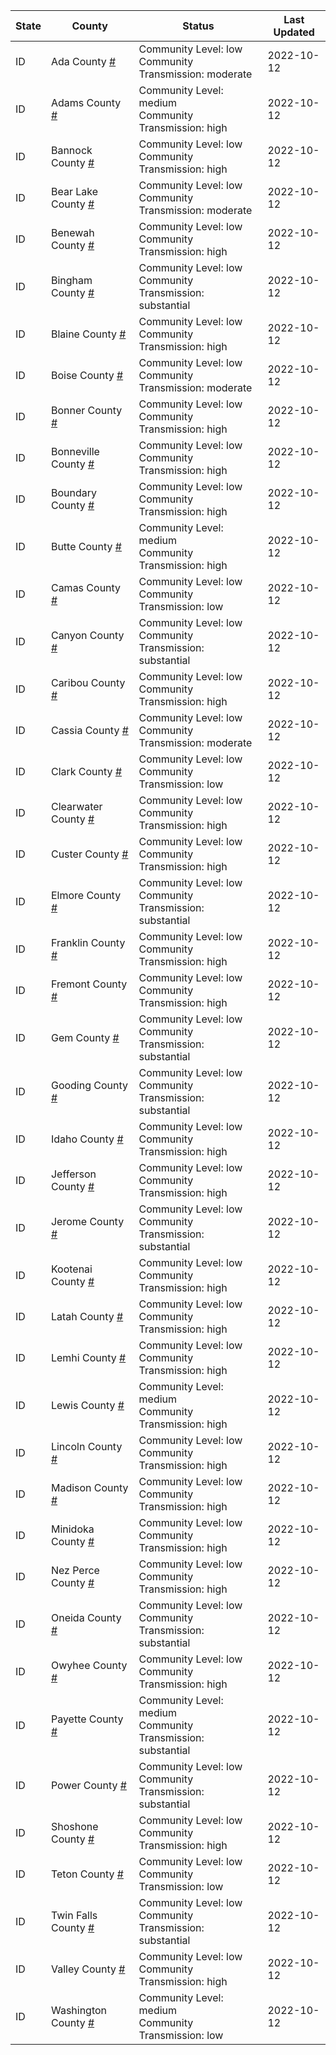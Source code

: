 State | County | Status | Last Updated
--- | --- | --- | --- 
ID | Ada County <a href="#ada_county">#</a> | <a name="ada_county"></a>Community Level: low<br/>Community Transmission: moderate | 2022-10-12
ID | Adams County <a href="#adams_county">#</a> | <a name="adams_county"></a>Community Level: medium<br/>Community Transmission: high | 2022-10-12
ID | Bannock County <a href="#bannock_county">#</a> | <a name="bannock_county"></a>Community Level: low<br/>Community Transmission: high | 2022-10-12
ID | Bear Lake County <a href="#bear_lake_county">#</a> | <a name="bear_lake_county"></a>Community Level: low<br/>Community Transmission: moderate | 2022-10-12
ID | Benewah County <a href="#benewah_county">#</a> | <a name="benewah_county"></a>Community Level: low<br/>Community Transmission: high | 2022-10-12
ID | Bingham County <a href="#bingham_county">#</a> | <a name="bingham_county"></a>Community Level: low<br/>Community Transmission: substantial | 2022-10-12
ID | Blaine County <a href="#blaine_county">#</a> | <a name="blaine_county"></a>Community Level: low<br/>Community Transmission: high | 2022-10-12
ID | Boise County <a href="#boise_county">#</a> | <a name="boise_county"></a>Community Level: low<br/>Community Transmission: moderate | 2022-10-12
ID | Bonner County <a href="#bonner_county">#</a> | <a name="bonner_county"></a>Community Level: low<br/>Community Transmission: high | 2022-10-12
ID | Bonneville County <a href="#bonneville_county">#</a> | <a name="bonneville_county"></a>Community Level: low<br/>Community Transmission: high | 2022-10-12
ID | Boundary County <a href="#boundary_county">#</a> | <a name="boundary_county"></a>Community Level: low<br/>Community Transmission: high | 2022-10-12
ID | Butte County <a href="#butte_county">#</a> | <a name="butte_county"></a>Community Level: medium<br/>Community Transmission: high | 2022-10-12
ID | Camas County <a href="#camas_county">#</a> | <a name="camas_county"></a>Community Level: low<br/>Community Transmission: low | 2022-10-12
ID | Canyon County <a href="#canyon_county">#</a> | <a name="canyon_county"></a>Community Level: low<br/>Community Transmission: substantial | 2022-10-12
ID | Caribou County <a href="#caribou_county">#</a> | <a name="caribou_county"></a>Community Level: low<br/>Community Transmission: high | 2022-10-12
ID | Cassia County <a href="#cassia_county">#</a> | <a name="cassia_county"></a>Community Level: low<br/>Community Transmission: moderate | 2022-10-12
ID | Clark County <a href="#clark_county">#</a> | <a name="clark_county"></a>Community Level: low<br/>Community Transmission: low | 2022-10-12
ID | Clearwater County <a href="#clearwater_county">#</a> | <a name="clearwater_county"></a>Community Level: low<br/>Community Transmission: high | 2022-10-12
ID | Custer County <a href="#custer_county">#</a> | <a name="custer_county"></a>Community Level: low<br/>Community Transmission: high | 2022-10-12
ID | Elmore County <a href="#elmore_county">#</a> | <a name="elmore_county"></a>Community Level: low<br/>Community Transmission: substantial | 2022-10-12
ID | Franklin County <a href="#franklin_county">#</a> | <a name="franklin_county"></a>Community Level: low<br/>Community Transmission: high | 2022-10-12
ID | Fremont County <a href="#fremont_county">#</a> | <a name="fremont_county"></a>Community Level: low<br/>Community Transmission: high | 2022-10-12
ID | Gem County <a href="#gem_county">#</a> | <a name="gem_county"></a>Community Level: low<br/>Community Transmission: substantial | 2022-10-12
ID | Gooding County <a href="#gooding_county">#</a> | <a name="gooding_county"></a>Community Level: low<br/>Community Transmission: substantial | 2022-10-12
ID | Idaho County <a href="#idaho_county">#</a> | <a name="idaho_county"></a>Community Level: low<br/>Community Transmission: high | 2022-10-12
ID | Jefferson County <a href="#jefferson_county">#</a> | <a name="jefferson_county"></a>Community Level: low<br/>Community Transmission: high | 2022-10-12
ID | Jerome County <a href="#jerome_county">#</a> | <a name="jerome_county"></a>Community Level: low<br/>Community Transmission: substantial | 2022-10-12
ID | Kootenai County <a href="#kootenai_county">#</a> | <a name="kootenai_county"></a>Community Level: low<br/>Community Transmission: high | 2022-10-12
ID | Latah County <a href="#latah_county">#</a> | <a name="latah_county"></a>Community Level: low<br/>Community Transmission: high | 2022-10-12
ID | Lemhi County <a href="#lemhi_county">#</a> | <a name="lemhi_county"></a>Community Level: low<br/>Community Transmission: high | 2022-10-12
ID | Lewis County <a href="#lewis_county">#</a> | <a name="lewis_county"></a>Community Level: medium<br/>Community Transmission: high | 2022-10-12
ID | Lincoln County <a href="#lincoln_county">#</a> | <a name="lincoln_county"></a>Community Level: low<br/>Community Transmission: high | 2022-10-12
ID | Madison County <a href="#madison_county">#</a> | <a name="madison_county"></a>Community Level: low<br/>Community Transmission: high | 2022-10-12
ID | Minidoka County <a href="#minidoka_county">#</a> | <a name="minidoka_county"></a>Community Level: low<br/>Community Transmission: high | 2022-10-12
ID | Nez Perce County <a href="#nez_perce_county">#</a> | <a name="nez_perce_county"></a>Community Level: low<br/>Community Transmission: high | 2022-10-12
ID | Oneida County <a href="#oneida_county">#</a> | <a name="oneida_county"></a>Community Level: low<br/>Community Transmission: substantial | 2022-10-12
ID | Owyhee County <a href="#owyhee_county">#</a> | <a name="owyhee_county"></a>Community Level: low<br/>Community Transmission: high | 2022-10-12
ID | Payette County <a href="#payette_county">#</a> | <a name="payette_county"></a>Community Level: medium<br/>Community Transmission: substantial | 2022-10-12
ID | Power County <a href="#power_county">#</a> | <a name="power_county"></a>Community Level: low<br/>Community Transmission: substantial | 2022-10-12
ID | Shoshone County <a href="#shoshone_county">#</a> | <a name="shoshone_county"></a>Community Level: low<br/>Community Transmission: high | 2022-10-12
ID | Teton County <a href="#teton_county">#</a> | <a name="teton_county"></a>Community Level: low<br/>Community Transmission: low | 2022-10-12
ID | Twin Falls County <a href="#twin_falls_county">#</a> | <a name="twin_falls_county"></a>Community Level: low<br/>Community Transmission: substantial | 2022-10-12
ID | Valley County <a href="#valley_county">#</a> | <a name="valley_county"></a>Community Level: low<br/>Community Transmission: high | 2022-10-12
ID | Washington County <a href="#washington_county">#</a> | <a name="washington_county"></a>Community Level: medium<br/>Community Transmission: low | 2022-10-12
